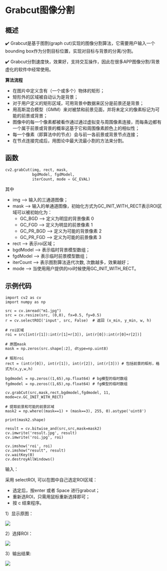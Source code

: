 # Grabcut图像分割

## 概述

✔️ Grabcut是基于图割(graph cut)实现的图像分割算法，它需要用户输入一个bounding box作为分割目标位置，实现对目标与背景的分离/分割。

✔️ Grabcut分割速度快，效果好，支持交互操作，因此在很多APP图像分割/背景虚化的软件中经常使用。

**算法流程**

- 在图片中定义含有（一个或多个）物体的矩形；
- 矩形外的区域被自动认为是背景；
- 对于用户定义的矩形区域，可用背景中数据来区分是前景还是背景；
- 用高斯混合模型（GMM）来对被禁和前景见面，并将未定义的像素标记为可能的前景或背景；
- 图像中的每一个像素都被看作通过通过虚拟变与周围像素连接，而每条边都有一个属于前景或背景的概率这基于它和周围像素颜色上的相似性；
- 每一个像素（即算法中的节点）会与前一各前景或背景节点连接；
- 在节点连接完成后，用图论中最大流最小割的方法来分割。

## 函数

```python
cv2.grabCut(img, rect, mask,
            bgdModel, fgdModel, 
            iterCount, mode = GC_EVAL)
```
其中
- img --> 输入的三通道图像；
- mask --> 输入的单通道图像，初始化方式为GC_INIT_WITH_RECT表示ROI区域可以被初始化为：
    - GC_BGD --> 定义为明显的背景像素 0
    - GC_FGD --> 定义为明显的前景像素 1
    - GC_PR_BGD --> 定义为可能的背景像素 2
    - GC_PR_FGD --> 定义为可能的前景像素 3
- rect --> 表示roi区域；
- bgdModel --> 表示临时背景模型数组；
- fgdModel --> 表示临时前景模型数组；
- iterCount --> 表示图割算法迭代次数, 次数越多，效果越好；
- mode --> 当使用用户提供的roi时候使用GC_INIT_WITH_RECT。

## 示例代码

```
import cv2 as cv
import numpy as np

src = cv.imread("m1.jpg")
src = cv.resize(src, (0,0), fx=0.5, fy=0.5)
r = cv.selectROI('input', src, False)  # 返回 (x_min, y_min, w, h)

# roi区域
roi = src[int(r[1]):int(r[1]+r[3]), int(r[0]):int(r[0]+r[2])]

# 原图mask
mask = np.zeros(src.shape[:2], dtype=np.uint8)

# 矩形roi
rect = (int(r[0]), int(r[1]), int(r[2]), int(r[3])) # 包括前景的矩形，格式为(x,y,w,h)

bgdmodel = np.zeros((1,65),np.float64) # bg模型的临时数组
fgdmodel = np.zeros((1,65),np.float64) # fg模型的临时数组

cv.grabCut(src,mask,rect,bgdmodel,fgdmodel, 11, mode=cv.GC_INIT_WITH_RECT)

# 提取前景和可能的前景区域
mask2 = np.where((mask==1) + (mask==3), 255, 0).astype('uint8')

print(mask2.shape)

result = cv.bitwise_and(src,src,mask=mask2)
cv.imwrite('result.jpg', result)
cv.imwrite('roi.jpg', roi)

cv.imshow('roi', roi)
cv.imshow("result", result)
cv.waitKey(0)
cv.destroyAllWindows()
```

输入：

采用 selectROI, 可以在图中自己选定ROI区域：
- 选定后，按enter 或者 Space 进行grabcut；
- 重新选ROI，只需用鼠标重新选择即可；
- 按 c 结束程序。

1）显示原图：

<img src=https://i.loli.net/2019/09/20/UyJQqzXd7bwfg1u.jpg>


2）选择ROI：

<img src=https://i.loli.net/2019/09/20/muQ1S62YtLfUjkT.jpg>

3）输出结果:

<img src= https://i.loli.net/2019/09/20/5F1w7pY6mPDWock.jpg>
